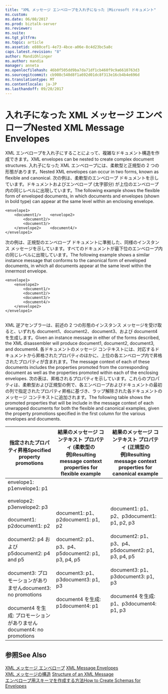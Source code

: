 ```yaml
---
title: "XML メッセージ エンベロープを入れ子になった |Microsoft ドキュメント"
ms.custom: 
ms.date: 06/08/2017
ms.prod: biztalk-server
ms.reviewer: 
ms.suite: 
ms.tgt_pltfrm: 
ms.topic: article
ms.assetid: e880cef1-4e73-4bce-a06e-8c4d23bc5a8c
caps.latest.revision: "8"
author: MandiOhlinger
ms.author: mandia
manager: anneta
ms.openlocfilehash: 46b0f505dd9ba7da71df1cb460f9c9a6610763d3
ms.sourcegitcommit: cb908c540d8f1a692d01dc8f313e16cb4b4e696d
ms.translationtype: MT
ms.contentlocale: ja-JP
ms.lasthandoff: 09/20/2017
---
```

# <a name="nested-xml-message-envelopes"></a><span data-ttu-id="24a21-102">入れ子になった XML メッセージ エンベロープ</span><span class="sxs-lookup"><span data-stu-id="24a21-102">Nested XML Message Envelopes</span></span>
<span data-ttu-id="24a21-103">XML エンベロープを入れ子にすることによって、複雑なドキュメント構造を作成できます。</span><span class="sxs-lookup"><span data-stu-id="24a21-103">XML envelopes can be nested to create complex document structures.</span></span> <span data-ttu-id="24a21-104">入れ子になった XML エンベロープには、柔軟型と正規型の 2 つの形態があります。</span><span class="sxs-lookup"><span data-stu-id="24a21-104">Nested XML envelopes can occur in two forms, known as flexible and canonical.</span></span> <span data-ttu-id="24a21-105">次の例は、柔軟型のエンベロープ ドキュメントを示しています。ドキュメントおよびエンベロープ (太字部分) が上位のエンベロープ内の同じレベルに出現しています。</span><span class="sxs-lookup"><span data-stu-id="24a21-105">The following example shows the flexible form of enveloped documents, in which documents and envelopes (shown in bold type) can appear at the same level within an enclosing envelope.</span></span>  
  
```  
<envelope1>  
    <document1/>    <envelope2>  
        <document2/>  
        <document3/>  
    </envelope2>    <document4/>  
</envelope1>  
```  
  
 <span data-ttu-id="24a21-106">次の例は、正規型のエンベロープ ドキュメントに準拠した、同様のインスタンス メッセージを示しています。すべてのドキュメントが最下位のエンベロープ内の同じレベルに出現しています。</span><span class="sxs-lookup"><span data-stu-id="24a21-106">The following example shows a similar instance message that conforms to the canonical form of enveloped documents, in which all documents appear at the same level within the innermost envelope.</span></span>  
  
```  
<envelope1>  
    <envelope2>  
        <document1/>  
        <document2/>  
        <document3/>  
        <document4/>  
    </envelope2>  
</envelope1>  
  
```  
  
 <span data-ttu-id="24a21-107">XML 逆アセンブラーは、前述の 2 つの形態のインスタンス メッセージを受け取ると、いずれも document1、document2、document3、および document4 を生成します。</span><span class="sxs-lookup"><span data-stu-id="24a21-107">Given an instance message in either of the forms described, the XML disassembler will produce document1, document2, document3, and document4.</span></span> <span data-ttu-id="24a21-108">各ドキュメントのメッセージ コンテキストには、対応するドキュメントから昇格されたプロパティのほかに、上位の各エンベロープ内で昇格されたプロパティが含まれます。</span><span class="sxs-lookup"><span data-stu-id="24a21-108">The message context of each of these documents includes the properties promoted from the corresponding document as well as the properties promoted within each of the enclosing envelopes.</span></span> <span data-ttu-id="24a21-109">次の表は、昇格されるプロパティを示しています。これらのプロパティは、柔軟型および正規型の例で、各エンベロープおよびドキュメントの最初の列で指定されたプロパティ昇格に基づき、ラップ解除された各ドキュメントのメッセージ コンテキストに追加されます。</span><span class="sxs-lookup"><span data-stu-id="24a21-109">The following table shows the promoted properties that will be include in the message context of each unwrapped documents for both the flexible and canonical examples, given the property promotions specified in the first column for the various envelopes and documents.</span></span>  
  
|<span data-ttu-id="24a21-110">指定されたプロパティ昇格</span><span class="sxs-lookup"><span data-stu-id="24a21-110">Specified property promotions</span></span>|<span data-ttu-id="24a21-111">結果のメッセージ コンテキスト プロパティ (柔軟型の例)</span><span class="sxs-lookup"><span data-stu-id="24a21-111">Resulting message context properties for flexible example</span></span>|<span data-ttu-id="24a21-112">結果のメッセージ コンテキスト プロパティ (正規型の例)</span><span class="sxs-lookup"><span data-stu-id="24a21-112">Resulting message context properties for canonical example</span></span>|  
|-----------------------------------|---------------------------------------------------------------|----------------------------------------------------------------|  
|<span data-ttu-id="24a21-113">envelope1: p1</span><span class="sxs-lookup"><span data-stu-id="24a21-113">envelope1: p1</span></span><br /><br /> <span data-ttu-id="24a21-114">envelope2: p3</span><span class="sxs-lookup"><span data-stu-id="24a21-114">envelope2: p3</span></span><br /><br /> <span data-ttu-id="24a21-115">document1: p2</span><span class="sxs-lookup"><span data-stu-id="24a21-115">document1: p2</span></span><br /><br /> <span data-ttu-id="24a21-116">document2: p4 および p5</span><span class="sxs-lookup"><span data-stu-id="24a21-116">document2: p4 and p5</span></span><br /><br /> <span data-ttu-id="24a21-117">document3: プロモーションがありません</span><span class="sxs-lookup"><span data-stu-id="24a21-117">document3: no promotions</span></span><br /><br /> <span data-ttu-id="24a21-118">document4 を生成: プロモーションがありません</span><span class="sxs-lookup"><span data-stu-id="24a21-118">document4: no promotions</span></span>|<span data-ttu-id="24a21-119">document1: p1、p2</span><span class="sxs-lookup"><span data-stu-id="24a21-119">document1: p1, p2</span></span><br /><br /> <span data-ttu-id="24a21-120">document2: p1、p3、p4、p5</span><span class="sxs-lookup"><span data-stu-id="24a21-120">document2: p1, p3, p4, p5</span></span><br /><br /> <span data-ttu-id="24a21-121">document3: p1、p3</span><span class="sxs-lookup"><span data-stu-id="24a21-121">document3: p1, p3</span></span><br /><br /> <span data-ttu-id="24a21-122">document4 を生成: p1</span><span class="sxs-lookup"><span data-stu-id="24a21-122">document4: p1</span></span>|<span data-ttu-id="24a21-123">document1: p1、p2、p3</span><span class="sxs-lookup"><span data-stu-id="24a21-123">document1: p1, p2, p3</span></span><br /><br /> <span data-ttu-id="24a21-124">document2: p1、p3、p4、p5</span><span class="sxs-lookup"><span data-stu-id="24a21-124">document2: p1, p3, p4, p5</span></span><br /><br /> <span data-ttu-id="24a21-125">document3: p1、p3</span><span class="sxs-lookup"><span data-stu-id="24a21-125">document3: p1, p3</span></span><br /><br /> <span data-ttu-id="24a21-126">document4 を生成: p1、p3</span><span class="sxs-lookup"><span data-stu-id="24a21-126">document4: p1, p3</span></span>|  
  
## <a name="see-also"></a><span data-ttu-id="24a21-127">参照</span><span class="sxs-lookup"><span data-stu-id="24a21-127">See Also</span></span>  
 <span data-ttu-id="24a21-128">[XML メッセージ エンベロープ](../core/xml-message-envelopes.md) </span><span class="sxs-lookup"><span data-stu-id="24a21-128">[XML Message Envelopes](../core/xml-message-envelopes.md) </span></span>  
 <span data-ttu-id="24a21-129">[XML メッセージの構造](../core/structure-of-an-xml-message.md) </span><span class="sxs-lookup"><span data-stu-id="24a21-129">[Structure of an XML Message](../core/structure-of-an-xml-message.md) </span></span>  
 [<span data-ttu-id="24a21-130">エンベロープ用スキーマを作成する方法</span><span class="sxs-lookup"><span data-stu-id="24a21-130">How to Create Schemas for Envelopes</span></span>](../core/how-to-create-schemas-for-envelopes.md)